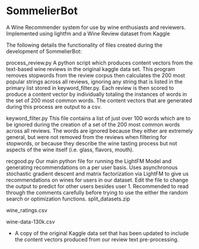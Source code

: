# SommelierBot
A Wine Recommender system for use by wine enthusiasts and reviewers. Implemented using lightfm and a Wine Review dataset from Kaggle

The following details the functionality of files created during the development
of SommelierBot:

process_review.py
    A python script which produces content vectors from the text-based wine reviews in the original kaggle data set. This program removes stopwords from the review corpus then calculates the 200 most popular strings across all reviews, ignoring any string that is listed in the primary list stored in keyword_filter.py. Each review is then scored to produce a content vector by individually totaling the instances of words in the set of 200 most common words. The content vectors that are generated during this process are output to a csv.

keyword_filter.py
    This file contains a list of just over 100 words which are to be ignored during the creation of a set of the 200 most common words across all reviews. The words are ignored because they either are extremely general, but were not removed from the reviews when filtering for stopwords, or because they describe the wine tasting process but not aspects of the wine itself (i.e. glass, flavors, mouth).
    
recgood.py
    Our main python file for running the LightFM Model and generating recommendations on a per user basis. Uses asynchronous stochastic gradient descent and matrix factorization via LightFM to give us recommendations on wines for users in our dataset. Edit the file to change the output to predict for other users besides user 1. Recommended to read through the comments carefully before trying to use the either the random search or optimization functions. 
split_datasets.zip

wine_ratings.csv

wine-data-130k.csv
 - A copy of the original Kaggle data set that has been updated to include the content vectors produced from our review text pre-processing.
